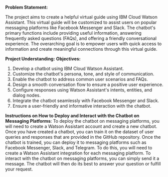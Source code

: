 **Problem Statement:**

The project aims to create a helpful virtual guide using IBM Cloud Watson Assistant. This virtual guide will be customized to assist users on popular messaging platforms like Facebook Messenger and Slack. The chatbot's primary functions include providing useful information, answering frequently asked questions (FAQs), and offering a friendly conversational experience. The overarching goal is to empower users with quick access to information and create meaningful connections through this virtual guide.

**Project Understanding:**
**Objectives:**

1. Develop a chatbot using IBM Cloud Watson Assistant.
2. Customize the chatbot's persona, tone, and style of communication.
3. Enable the chatbot to address common user scenarios and FAQs.
4. Design a smooth conversation flow to ensure a positive user experience.
5. Configure responses using Watson Assistant's intents, entities, and dialog nodes.
6. Integrate the chatbot seamlessly with Facebook Messenger and Slack.
7. Ensure a user-friendly and informative interaction with the chatbot.
   
**Instructions on How to Deploy and Interact with the Chatbot on Messaging Platforms**:
To deploy the chatbot on messaging platforms, you will need to create a Watson Assistant account and create a new chatbot. Once you have created a chatbot, you can train it on the dataset of user queries and responses that are provided in the GitHub repository.
Once the chatbot is trained, you can deploy it to messaging platforms such as Facebook Messenger, Slack, and Telegram. To do this, you will need to create a Watson Assistant integration for each messaging platform.
To interact with the chatbot on messaging platforms, you can simply send it a message. The chatbot will then do its best to answer your question or fulfill your request.
